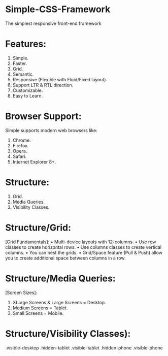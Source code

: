 # Simple-CSS-Framework
The simplest responsive front-end framework

# Features:
1.	Simple.
2.	Faster.
3.	Grid.
4.	Semantic.
5.	Responsive (Flexible with Fluid/Fixed layout).
6.	Support LTR & RTL direction.
7.	Customizable.
8.	Easy to Learn.

# Browser Support:
Simple supports modern web browsers like:
1.	Chrome.
2.	Firefox.
3.	Opera.
4.	Safari.
5.	Internet Explorer 8+.

# Structure:
1.	Grid.
2.	Media Queries.
3.	Visibility Classes.

# Structure/Grid:
[Grid Fundamentals]:
•	Multi-device layouts with 12-columns.
•	Use row classes to create horizontal rows.
•	Use columns classes to create vertical columns.
•	You can nest the grids.
•	Grid/Space feature (Pull & Push) allow you to create additional space between columns in a row.

# Structure/Media Queries:
[Screen Sizes]:
1.	XLarge Screens & Large Screens = Desktop.
2.	Medium Screens = Tablet.
3.	Small Screens = Mobile.

# Structure/Visibility Classes):
[Class to show and hide content]:
.hidden-desktop
.visible-desktop
.hidden-tablet
.visible-tablet
.hidden-phone
.visible-phone





